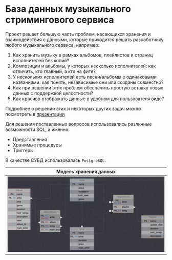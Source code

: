 # База данных музыкального стримингового сервиса

Проект решает большую часть проблем, касающихся хранения и взаимодействия с данными, которые приходится решать разработчику любого музыкального сервиса, например:

1. Как хранить музыку в рамках альбомов, плейлистов и страниц исполнителей без копий?
2. Композиции и альбомы, у которых несколько исполнителей: как отличить, кто главный, а кто на фите?
3. У нескольких исполнителей есть песни/альбомы с одинаковыми названиями: как понять, независимые они или созданы совместно?
4. Как при решении этих проблем обеспечить простую вставку новых данных с поддержкой целостности?
5. Как красиво отображать данные в удобном для пользователя виде?

Подробнее о решении этих и некоторых других задач можно посмотреть в [презентации](MusicServiceDatabase.pdf)

Для решения поставленных вопросов использовались различные возможности SQL, а именно:

- Представления
- Хранимые процедуры
- Триггеры

В качестве СУБД использовалась `PostgreSQL`.

|Модель хранения данных|
|:--------------------:|
|<img src="images/model.png" alt="drawing"/>|